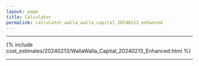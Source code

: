 ```yaml
---
layout: page
title: Calculator
permalink: calculator_walla_walla_capital_20240213_enhanced
---
```


___

{% include cost_estimates/20240213/WallaWalla_Capital_20240213_Enhanced.html %}

___


